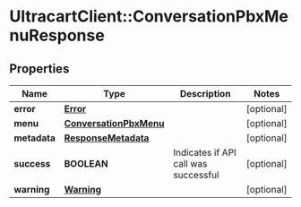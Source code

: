 # UltracartClient::ConversationPbxMenuResponse

## Properties
Name | Type | Description | Notes
------------ | ------------- | ------------- | -------------
**error** | [**Error**](Error.md) |  | [optional] 
**menu** | [**ConversationPbxMenu**](ConversationPbxMenu.md) |  | [optional] 
**metadata** | [**ResponseMetadata**](ResponseMetadata.md) |  | [optional] 
**success** | **BOOLEAN** | Indicates if API call was successful | [optional] 
**warning** | [**Warning**](Warning.md) |  | [optional] 


